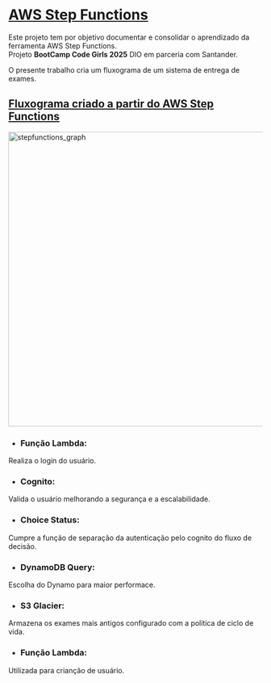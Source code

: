 # <ins> AWS Step Functions </ins>
Este projeto tem por objetivo documentar e consolidar o aprendizado da ferramenta AWS Step Functions.  
Projeto **BootCamp Code Girls 2025** DIO em parceria com Santander.

O presente trabalho cria um fluxograma de um sistema de entrega de exames.

## <ins>Fluxograma criado a partir do **AWS Step Functions**</ins>

<img width="582" height="584" alt="stepfunctions_graph" src="https://github.com/user-attachments/assets/0eeb65e3-c1b8-427f-b9e6-559e76fed174" />

- ### Função Lambda: 
Realiza o login do usuário.

- ### Cognito:
Valida o usuário melhorando a segurança e a escalabilidade.

- ### Choice Status:
Cumpre a função de separação da autenticação pelo cognito do fluxo de decisão.

- ### DynamoDB Query:
Escolha do Dynamo para maior performace.

- ### S3 Glacier:
Armazena os exames mais antigos configurado com a política de ciclo de vida.

- ### Função Lambda:
Utilizada para crianção de usuário.

